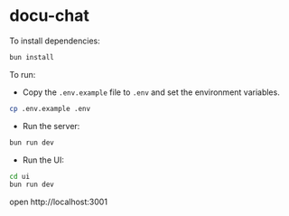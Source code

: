 # docu-chat

To install dependencies:

```sh
bun install
```

To run:

- Copy the `.env.example` file to `.env` and set the environment variables.

```sh
cp .env.example .env
```

- Run the server:

```sh
bun run dev
```

- Run the UI:

```sh
cd ui
bun run dev
```

open http://localhost:3001
